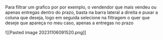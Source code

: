 
Para filtrar um grafico por por exemplo, o vendendor que mais vendeu ou apenas entregas dentro do prazo, basta na barra lateral a direita e puxar a coluna que deseja, logo em seguida selecione na filtragem o quer que deseje que apareça no meu caso, apenas a entregas no prazo

![[Pasted image 20231106091520.png]]